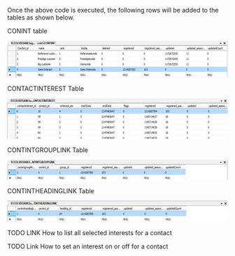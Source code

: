 <properties date="2016-05-10"
SortOrder="5"
/>

Once the above code is executed, the following rows will be added to the tables as shown below.

CONINT table

<img src="../How%20to%20add%20a%20new%20contact%20interest_files/image001.jpg" width="605" height="84" />

CONTACTINTEREST Table

<img src="../How%20to%20add%20a%20new%20contact%20interest_files/image002.jpg" width="604" height="93" />

CONTINTGROUPLINK Table

<img src="../How%20to%20add%20a%20new%20contact%20interest_files/image003.jpg" width="604" height="46" />

CONTINTHEADINGLINK Table

<img src="../How%20to%20add%20a%20new%20contact%20interest_files/image004.jpg" width="604" height="48" />

TODO LINK How to list all selected interests for a contact

TODO Link []() How to set an interest on or off for a contact
